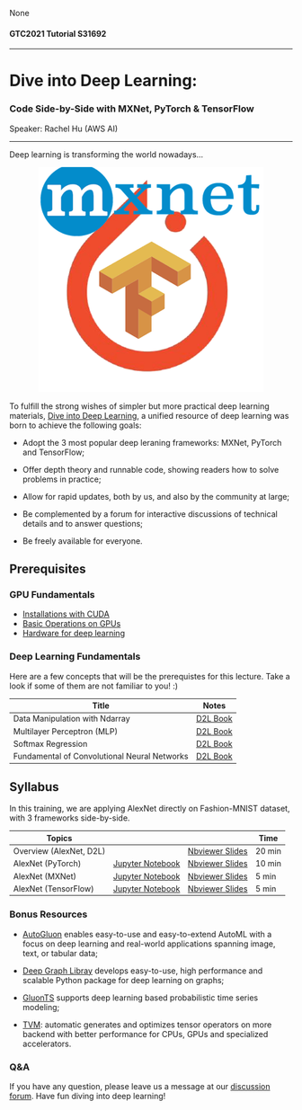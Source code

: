 None
#### GTC2021 Tutorial S31692
----

# Dive into Deep Learning:
### Code Side-by-Side with MXNet, PyTorch & TensorFlow

Speaker: Rachel Hu (AWS AI)

---


Deep learning is transforming the world nowadays... 

<center><img src="img/mxnet_pytorch_tf_transp.png" alt="Drawing" style="width: 400px;"/></center>



To fulfill the strong wishes of simpler but more practical deep learning materials, [Dive into Deep Learning](https://d2l.ai/), a unified resource of deep learning was born to achieve the following goals:

- Adopt the 3 most popular deep leraning frameworks: MXNet, PyTorch and TensorFlow;

- Offer depth theory and runnable code, showing readers how to solve problems in practice;

- Allow for rapid updates, both by us, and also by the community at large;

- Be complemented by a forum for interactive discussions of technical details and to answer questions;

- Be freely available for everyone.

## Prerequisites

### GPU Fundamentals

- [Installations with CUDA](https://d2l.ai/chapter_installation/index.html)
- [Basic Operations on GPUs](https://nbviewer.jupyter.org/format/slides/github/mli/d2l-1day-notebooks/blob/master/notebooks-2/1-use-gpu.ipynb#/)
- [Hardware for deep learning](https://d2l.ai/chapter_computational-performance/hardware.html#gpus-and-other-accelerators)

### Deep Learning Fundamentals

Here are a few concepts that will be the prerequistes for this lecture. Take a look if some of them are not familiar to you! :)

| Title                               |   Notes    | 
| ------------------------------ | ---- |
| Data Manipulation with Ndarray | [D2L Book](https://d2l.ai/chapter_preliminaries/ndarray.html) |
| Multilayer Perceptron (MLP) | [D2L Book](https://d2l.ai/chapter_multilayer-perceptrons/mlp.html) | 
| Softmax Regression | [D2L Book](https://d2l.ai/chapter_linear-networks/softmax-regression.html) | 
| Fundamental of Convolutional Neural Networks | [D2L Book](https://d2l.ai/chapter_convolutional-neural-networks/index.html) |


## Syllabus

In this training, we are applying AlexNet directly on Fashion-MNIST dataset, with 3 frameworks side-by-side.

| Topics |  |  | Time |
| --- | --- | --- | --- |
| Overview (AlexNet, D2L) | | [Nbviewer Slides](https://nbviewer.jupyter.org/github/goldmermaid/gtc2021/blob/main/overview.slides.html#/)| 20 min |
| AlexNet (PyTorch) | [Jupyter Notebook](https://github.com/goldmermaid/gtc2021/blob/main/Notebooks/alexnet-torch.ipynb) | [Nbviewer Slides](https://nbviewer.jupyter.org/github/goldmermaid/gtc2021/blob/main/Notebooks/alexnet-torch.slides.html#/)| 10 min |
| AlexNet (MXNet) | [Jupyter Notebook](https://github.com/goldmermaid/gtc2021/blob/main/Notebooks/alexnet-mxnet.ipynb) | [Nbviewer Slides](https://nbviewer.jupyter.org/github/goldmermaid/gtc2021/blob/main/Notebooks/alexnet-mxnet.slides.html#/)| 5 min |
| AlexNet (TensorFlow) | [Jupyter Notebook](https://github.com/goldmermaid/gtc2021/blob/main/Notebooks/alexnet-mxnet.ipynb) | [Nbviewer Slides](https://nbviewer.jupyter.org/github/goldmermaid/gtc2021/blob/main/Notebooks/alexnet-mxnet.slides.html#/)| 5 min |

### Bonus Resources

- [AutoGluon](https://autogluon.mxnet.io/) enables easy-to-use and easy-to-extend AutoML with a focus on deep learning and real-world applications spanning image, text, or tabular data;

- [Deep Graph Libray](https://www.dgl.ai/) develops easy-to-use, high performance and scalable Python package for deep learning on graphs;

- [GluonTS](https://gluon-ts.mxnet.io/) supports deep learning based probabilistic time series modeling;

- [TVM](https://tvm.apache.org/): automatic generates and optimizes tensor operators on more backend with better performance for CPUs, GPUs and specialized accelerators.

### Q&A 
If you have any question, please leave us a message at our [discussion forum](https://discuss.d2l.ai/). Have fun diving into deep learning!
